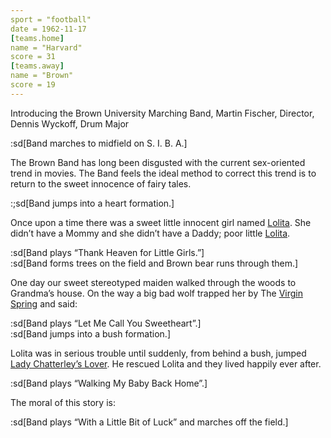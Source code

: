 ```yaml
---
sport = "football"
date = 1962-11-17
[teams.home]
name = "Harvard"
score = 31
[teams.away]
name = "Brown"
score = 19
---
```


Introducing the Brown University Marching Band, Martin Fischer, Director, Dennis Wyckoff, Drum Major

:sd[Band marches to midfield on S. I. B. A.]

The Brown Band has long been disgusted with the current sex-oriented trend in movies. The Band feels the ideal method to correct this trend is to return to the sweet innocence of fairy tales.

:;sd[Band jumps into a heart formation.]

Once upon a time there was a sweet little innocent girl named <u>Lolita</u>. She didn’t have a Mommy and she didn’t have a Daddy; poor little <u>Lolita</u>.

:sd[Band plays “Thank Heaven for Little Girls.”]\
:sd[Band forms trees on the field and Brown bear runs through them.]

One day our sweet stereotyped maiden walked through the woods to Grandma’s house. On the way a big bad wolf trapped her by The <u>Virgin Spring</u> and said:

:sd[Band plays “Let Me Call You Sweetheart”.]\
:sd[Band jumps into a bush formation.]

Lolita was in serious trouble until suddenly, from behind a bush, jumped <u>Lady Chatterley’s Lover</u>. He rescued Lolita and they lived happily ever after.

:sd[Band plays “Walking My Baby Back Home”.]

The moral of this story is:

:sd[Band plays “With a Little Bit of Luck” and marches off the field.]
